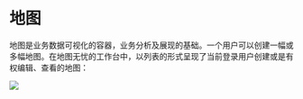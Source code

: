 # 地图
地图是业务数据可视化的容器，业务分析及展现的基础。一个用户可以创建一幅或多幅地图。在地图无忧的工作台中，以列表的形式呈现了当前登录用户创建或是有权编辑、查看的地图：

![](http://pic.dituwuyou.com/map%2Fpicture%2Fmaplist.jpg)


